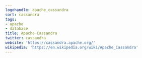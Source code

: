 ```yaml
---
logohandle: apache_cassandra
sort: cassandra
tags:
- apache
- database
title: Apache Cassandra
twitter: cassandra
website: 'https://cassandra.apache.org/'
wikipedia: 'https://en.wikipedia.org/wiki/Apache_Cassandra'
---
```

